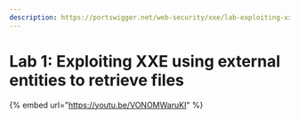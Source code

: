 ```yaml
---
description: https://portswigger.net/web-security/xxe/lab-exploiting-xxe-to-retrieve-files
---
```


# Lab 1: Exploiting XXE using external entities to retrieve files

{% embed url="https://youtu.be/VONOMWaruKI" %}
